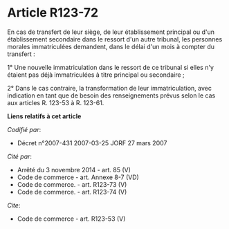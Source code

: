 # Article R123-72

En cas de transfert de leur siège, de leur établissement principal ou d'un établissement secondaire dans le ressort d'un
autre tribunal, les personnes morales immatriculées demandent, dans le délai d'un mois à compter du transfert : 

1° Une nouvelle immatriculation dans le ressort de ce tribunal si elles n'y étaient pas déjà immatriculées à titre principal
ou secondaire ; 

2° Dans le cas contraire, la transformation de leur immatriculation, avec indication en tant que de besoin des renseignements
prévus selon le cas aux articles R. 123-53 à R. 123-61.

**Liens relatifs à cet article**

_Codifié par_:

  - Décret n°2007-431 2007-03-25 JORF 27 mars 2007

_Cité par_:

  - Arrêté du 3 novembre 2014 - art. 85 (V)
  - Code de commerce - art. Annexe 8-7 (VD)
  - Code de commerce. - art. R123-73 (V)
  - Code de commerce. - art. R123-74 (V)

_Cite_:

  - Code de commerce - art. R123-53 (V)
